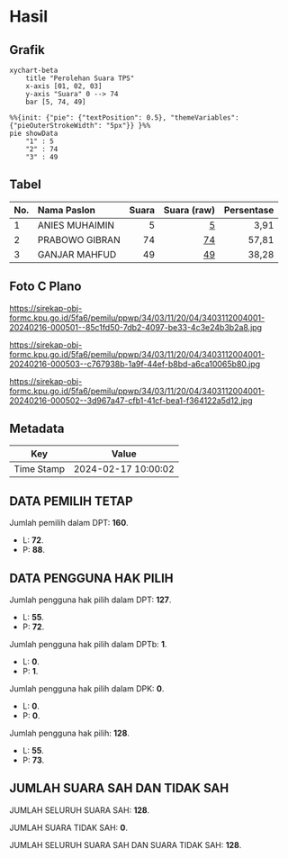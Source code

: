 # Hasil

## Grafik

```mermaid
xychart-beta
    title "Perolehan Suara TPS"
    x-axis [01, 02, 03]
    y-axis "Suara" 0 --> 74
    bar [5, 74, 49]
```

```mermaid
%%{init: {"pie": {"textPosition": 0.5}, "themeVariables": {"pieOuterStrokeWidth": "5px"}} }%%
pie showData
    "1" : 5
    "2" : 74
    "3" : 49
```

## Tabel

| No. | Nama Paslon    | Suara | Suara (raw) | Persentase |
|:--- |:-------------- | -----:| -----------:| ----------:|
| 1   | ANIES MUHAIMIN | 5     | [5][p-1]    | 3,91       |
| 2   | PRABOWO GIBRAN | 74    | [74][p-2]   | 57,81      |
| 3   | GANJAR MAHFUD  | 49    | [49][p-3]   | 38,28      |


[p-1]: https://github.com/gigit-pemilu/pemilu-2024-34-di-yogyakarta/blob/main/pilpres/hitung-suara/sub/34-di-yogyakarta/sub/03-gunungkidul/sub/11-rongkop/sub/2004-petir/sub/001-tps/sub/paslon-1.txt
[p-2]: https://github.com/gigit-pemilu/pemilu-2024-34-di-yogyakarta/blob/main/pilpres/hitung-suara/sub/34-di-yogyakarta/sub/03-gunungkidul/sub/11-rongkop/sub/2004-petir/sub/001-tps/sub/paslon-2.txt
[p-3]: https://github.com/gigit-pemilu/pemilu-2024-34-di-yogyakarta/blob/main/pilpres/hitung-suara/sub/34-di-yogyakarta/sub/03-gunungkidul/sub/11-rongkop/sub/2004-petir/sub/001-tps/sub/paslon-3.txt

## Foto C Plano

https://sirekap-obj-formc.kpu.go.id/5fa6/pemilu/ppwp/34/03/11/20/04/3403112004001-20240216-000501--85c1fd50-7db2-4097-be33-4c3e24b3b2a8.jpg

https://sirekap-obj-formc.kpu.go.id/5fa6/pemilu/ppwp/34/03/11/20/04/3403112004001-20240216-000503--c767938b-1a9f-44ef-b8bd-a6ca10065b80.jpg

https://sirekap-obj-formc.kpu.go.id/5fa6/pemilu/ppwp/34/03/11/20/04/3403112004001-20240216-000502--3d967a47-cfb1-41cf-bea1-f364122a5d12.jpg


## Metadata

| Key        | Value               |
| ---------- | ------------------- |
| Time Stamp | 2024-02-17 10:00:02 |


## DATA PEMILIH TETAP

Jumlah pemilih dalam DPT: **160**.
 * L: **72**.
 * P: **88**.

## DATA PENGGUNA HAK PILIH

Jumlah pengguna hak pilih dalam DPT: **127**.
 * L: **55**.
 * P: **72**.

Jumlah pengguna hak pilih dalam DPTb: **1**.
 * L: **0**.
 * P: **1**.

Jumlah pengguna hak pilih dalam DPK: **0**.
 * L: **0**.
 * P: **0**.

Jumlah pengguna hak pilih: **128**.
 * L: **55**.
 * P: **73**.

## JUMLAH SUARA SAH DAN TIDAK SAH

JUMLAH SELURUH SUARA SAH: **128**.

JUMLAH SUARA TIDAK SAH: **0**.

JUMLAH SELURUH SUARA SAH DAN SUARA TIDAK SAH: **128**.


